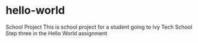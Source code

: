 # hello-world
School Project
This is school project for a student going to Ivy Tech School 
Step three in the Hello World assignment
